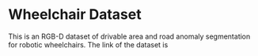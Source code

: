 # Wheelchair Dataset

This is an RGB-D dataset of drivable area and road anomaly segmentation for robotic wheelchairs. The link of the dataset is 
